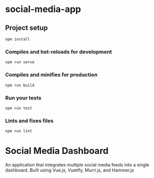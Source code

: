 # social-media-app

## Project setup
```
npm install
```

### Compiles and hot-reloads for development
```
npm run serve
```

### Compiles and minifies for production
```
npm run build
```

### Run your tests
```
npm run test
```

### Lints and fixes files
```
npm run lint
```
# Social Media Dashboard
An application that integrates multiple social media feeds into a single dashboard. Built using Vue.js, Vuetify, Murri.js, and Hammer.js
